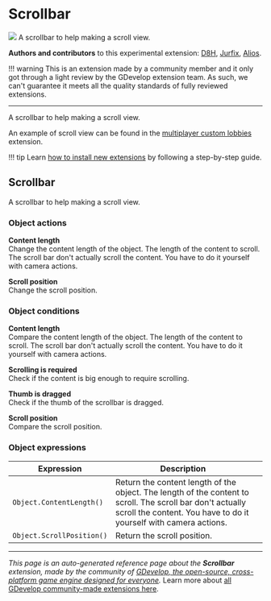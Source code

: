 # Scrollbar

<img src="https://asset-resources.gdevelop.io/public-resources/Icons/Line Hero Pack/Master/SVG/Interface Elements/c1313ac0735bd1c08d7327fd9a56b4d8cebf1b343f9ba82f1b141358433e1cdb_Interface Elements_interface_ui_scroll_bar_scrollbar.svg" class="extension-icon"></img>
A scrollbar to help making a scroll view.

**Authors and contributors** to this experimental extension: [D8H](https://gd.games/D8H), [Jurfix](https://gd.games/Jurfix), [Alios](https://gd.games/Alios).

!!! warning
    This is an extension made by a community member and it only got through a
    light review by the GDevelop extension team. As such, we can't guarantee it
    meets all the quality standards of fully reviewed extensions.

---

A scrollbar to help making a scroll view.

An example of scroll view can be found in the [multiplayer custom lobbies](https://wiki.gdevelop.io/gdevelop5/extensions/multiplayer-custom-lobbies/) extension.

!!! tip
    Learn [how to install new extensions](/gdevelop5/extensions/search) by following a step-by-step guide.



## Scrollbar 

A scrollbar to help making a scroll view. 

### Object actions

**Content length**  
Change the content length of the object. The length of the content to scroll. The scroll bar don't actually scroll the content. You have to do it yourself with camera actions.

**Scroll position**  
Change the scroll position.

### Object conditions

**Content length**  
Compare the content length of the object. The length of the content to scroll. The scroll bar don't actually scroll the content. You have to do it yourself with camera actions.

**Scrolling is required**  
Check if the content is big enough to require scrolling.

**Thumb is dragged**  
Check if the thumb of the scrollbar is dragged.

**Scroll position**  
Compare the scroll position.

### Object expressions

| Expression | Description |  |
|-----|-----|-----|
| `Object.ContentLength()` | Return the content length of the object. The length of the content to scroll. The scroll bar don't actually scroll the content. You have to do it yourself with camera actions. ||
| `Object.ScrollPosition()` | Return the scroll position. ||


---

*This page is an auto-generated reference page about the **Scrollbar** extension, made by the community of [GDevelop, the open-source, cross-platform game engine designed for everyone](https://gdevelop.io/).* Learn more about [all GDevelop community-made extensions here](/gdevelop5/extensions).